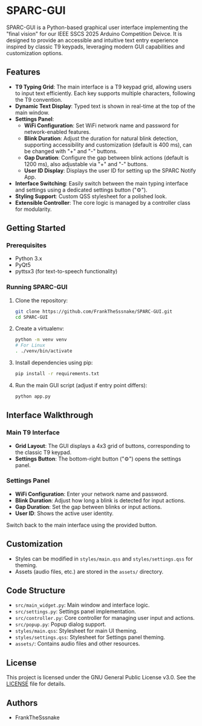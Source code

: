 # SPARC-GUI

SPARC-GUI is a Python-based graphical user interface implementing the "final vision" for our IEEE SSCS 2025 Arduino Competition Deivce. It is designed to provide an accessible and intuitive text entry experience inspired by classic T9 keypads, leveraging modern GUI capabilities and customization options.

## Features

- **T9 Typing Grid**: The main interface is a T9 keypad grid, allowing users to input text efficiently. Each key supports multiple characters, following the T9 convention.
- **Dynamic Text Display**: Typed text is shown in real-time at the top of the main window.
- **Settings Panel**:
  - **WiFi Configuration**: Set WiFi network name and password for network-enabled features.
  - **Blink Duration**: Adjust the duration for natural blink detection, supporting accessibility and customization (default is 400 ms), can be changed with "+" and "-" buttons.
  - **Gap Duration**: Configure the gap between blink actions (default is 1200 ms), also adjustable via "+" and "-" buttons.
  - **User ID Display**: Displays the user ID for setting up the SPARC Notify App.
- **Interface Switching**: Easily switch between the main typing interface and settings using a dedicated settings button ("⚙").
- **Styling Support**: Custom QSS stylesheet for a polished look.
- **Extensible Controller**: The core logic is managed by a controller class for modularity.

## Getting Started

### Prerequisites

- Python 3.x
- PyQt5
- pyttsx3 (for text-to-speech functionality)

### Running SPARC-GUI

1. Clone the repository:

    ```bash
    git clone https://github.com/FrankTheSssnake/SPARC-GUI.git
    cd SPARC-GUI
    ```

2. Create a virtualenv:

    ```bash
    python -m venv venv
    # For Linux
    . ./venv/bin/activate
    ```

3. Install dependencies using pip:

    ```bash
    pip install -r requirements.txt
    ```

4. Run the main GUI script (adjust if entry point differs):

    ```bash
    python app.py
    ```

## Interface Walkthrough

### Main T9 Interface

- **Grid Layout**: The GUI displays a 4x3 grid of buttons, corresponding to the classic T9 keypad.
- **Settings Button**: The bottom-right button ("⚙") opens the settings panel.

### Settings Panel

- **WiFi Configuration**: Enter your network name and password.
- **Blink Duration**: Adjust how long a blink is detected for input actions.
- **Gap Duration**: Set the gap between blinks or input actions.
- **User ID**: Shows the active user identity.

Switch back to the main interface using the provided button.

## Customization

- Styles can be modified in `styles/main.qss` and `styles/settings.qss` for theming.
- Assets (audio files, etc.) are stored in the `assets/` directory.

## Code Structure

- `src/main_widget.py`: Main window and interface logic.
- `src/settings.py`: Settings panel implementation.
- `src/controller.py`: Core controller for managing user input and actions.
- `src/popup.py`: Popup dialog support.
- `styles/main.qss`: Stylesheet for main UI theming.
- `styles/settings.qss`: Stylesheet for Settings panel theming.
- `assets/`: Contains audio files and other resources.

## License

This project is licensed under the GNU General Public License v3.0. See the [LICENSE](LICENSE) file for details.

## Authors

- FrankTheSssnake
